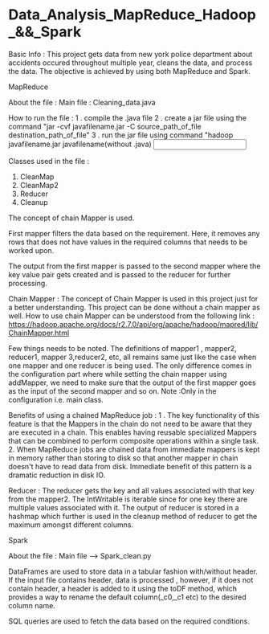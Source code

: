 # Data_Analysis_MapReduce_Hadoop_&&_Spark
Basic Info :
This project gets data from new york police department about accidents occured throughout multiple year, cleans the data, and process the data. The objective is achieved by using both MapReduce and Spark.

MapReduce

About the file : 
Main file : Cleaning_data.java

How to run the file :
1 . compile the .java file
2 . create a jar file using the command "jar -cvf javafilename.jar -C source_path_of_file destination_path_of_file"
3 . run the jar file using command "hadoop javafilename.jar javafilename(without .java) <input file path> <output file path>

Classes used in the file :
1. CleanMap
2. CleanMap2
3. Reducer
4. Cleanup

The concept of chain Mapper is used.

First mapper filters the data based on the requirement. Here, it removes any rows that does not have values in the required columns that needs to be worked upon.

The output from the first mapper is passed to the second mapper where the key value pair gets created and is passed to the reducer for further processing.

Chain Mapper :
The concept of Chain Mapper is used in this project just for a better understanding. This project can be done without a chain mapper as well.
How to use chain Mapper can be understood from the following link : https://hadoop.apache.org/docs/r2.7.0/api/org/apache/hadoop/mapred/lib/ChainMapper.html

Few things needs to be noted. The definitions of mapper1 , mapper2, reducer1, mapper 3,reducer2, etc, all remains same just like the case when one mapper and one reducer is being used. The only difference comes in the configuration part where while setting the chain mapper using addMapper, we need to make sure that the output of the first mapper goes as the input of the second mapper and so on. Note :Only in the configuration i.e. main class.

Benefits of using a chained MapReduce job :
1 . The key functionality of this feature is that the Mappers in the chain do not need to be aware that they are executed in a chain. This enables having reusable specialized Mappers that can be combined to perform composite operations within a single task.
2.  When MapReduce jobs are chained data from immediate mappers is kept in memory rather than storing to disk so that another mapper in chain doesn't have to read data from disk. Immediate benefit of this pattern is a dramatic reduction in disk IO.

Reducer : The reducer gets the key and all values associated with that key from the mapper2. The IntWritable is iterable since for one key there are multiple values associated with it. The output of reducer is stored in a hashmap which further is used in the cleanup method of reducer to get the maximum amongst different columns.

Spark 

About the file : 
Main file --> Spark_clean.py

DataFrames are used to store data in a tabular fashion with/without header. If the input file contains header, data is processed , however, if it does not contain header, a header is added to it using the toDF method, which provides a way to rename the default column(_c0,_c1 etc) to the desired column name.

SQL queries are used to fetch the data based on the required conditions.
